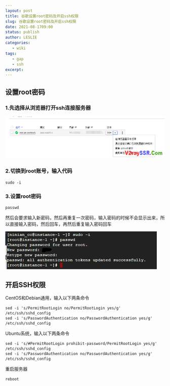 ```yaml
---
layout: post
title: 谷歌设置root密码及开启ssh权限
slug: 谷歌设置root密码及开启ssh权限
date: 2021-08-1709:00
status: publish
author: LESLIE
categories: 
   - wiki
tags:
   - gap
   - ssh
excerpt: 
---
```


##  设置root密码

### 1.先选择从浏览器打开ssh连接服务器

![](./images/v2rayssr.com163247.png)

### 2.切换到root账号，输入代码

```
sudo -i
```

### 3.设置root密码

```
passwd
```

然后会要求输入新密码，然后再重复一次密码，输入密码的时候不会显示出来，所以直接输入密码，然后回车，再然后重复输入密码回车

![](./images/v2rayssr.com163251.png)

## 开启SSH权限

CentOS和Debian通用，输入以下两条命令

```
sed -i 's/PermitRootLogin no/PermitRootLogin yes/g' /etc/ssh/sshd_config
sed -i 's/PasswordAuthentication no/PasswordAuthentication yes/g' /etc/ssh/sshd_config
```

Ubuntu系统，输入以下两条命令

```
sed -i 's/#PermitRootLogin prohibit-password/PermitRootLogin yes/g' /etc/ssh/sshd_config
sed -i 's/PasswordAuthentication no/PasswordAuthentication yes/g' /etc/ssh/sshd_config
```

重启服务器

```
reboot
```

